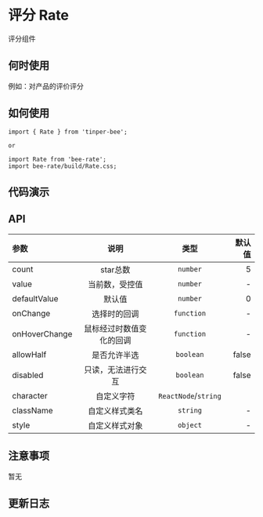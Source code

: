 # 评分 Rate
评分组件

## 何时使用
例如：对产品的评价评分

## 如何使用

```
import { Rate } from 'tinper-bee';

or

import Rate from 'bee-rate';
import bee-rate/build/Rate.css;

```

## 代码演示

## API

|参数|说明|类型|默认值|
|:---|:---:|:--:|---:|
|count|star总数|`number`|5|
|value|当前数，受控值|`number`|-|
|defaultValue|默认值|`number`|0|
|onChange|选择时的回调|`function`|-|
|onHoverChange|鼠标经过时数值变化的回调|`function`|-|
|allowHalf|是否允许半选|`boolean`|false|
|disabled|只读，无法进行交互|`boolean`|false|
|character|自定义字符|`ReactNode`/`string`|<Icon type="uf-star" />|
|className|自定义样式类名|`string`|-|
|style|	自定义样式对象|`object`|-|

## 注意事项

暂无

## 更新日志